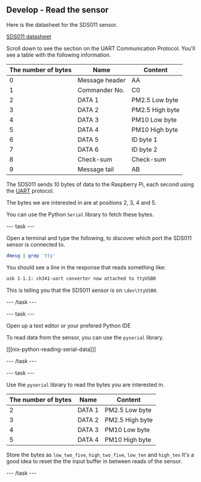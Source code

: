 ## Develop - Read the sensor

Here is the datasheet for the SDS011 sensor.

[SDS011 datasheet](https://cdn-reichelt.de/documents/datenblatt/X200/SDS011-DATASHEET.pdf)

Scroll down to see the section on the UART Communication Protocol. You'll see a table with the following information.

| The number of bytes | Name           | Content         |
|---------------------|----------------|-----------------|
| 0                   | Message header | AA              |
| 1                   | Commander No.  | C0              |
| 2                   | DATA 1         | PM2.5 Low byte  |
| 3                   | DATA 2         | PM2.5 High byte |
| 4                   | DATA 3         | PM10 Low byte   |
| 5                   | DATA 4         | PM10 High byte  |
| 6                   | DATA 5         | ID byte 1       |
| 7                   | DATA 6         | ID byte 2       |
| 8                   | Check-sum      | Check-sum       |
| 9                   | Message tail   | AB              |

The SDS011 sends 10 bytes of data to the Raspberry Pi, each second using the [UART](https://en.wikipedia.org/wiki/Universal_asynchronous_receiver-transmitter) protocol.

The bytes we are interested in are at positions 2, 3, 4 and 5.

You can use the Python `Serial` library to fetch these bytes.

--- task ---

Open a terminal and type the following, to discover which port the SDS011 sensor is connected to.

```bash
dmesg | grep 'tty'
```

You should see a line in the response that reads something like:

```bash
usb 1-1.1: ch341-uart converter now attached to ttyUSB0
```

This is telling you that the SDS011 sensor is on `\dev\ttyUSB0`.

--- /task ---

--- task ---

Open up a text editor or your prefered Python IDE

To read data from the sensor, you can use the `pyserial` library.

[[[nix-python-reading-serial-data]]]

--- /task ---

--- task ---

Use the `pyserial` library to read the bytes you are interested in.

| The number of bytes | Name           | Content         |
|---------------------|----------------|-----------------|
| 2                   | DATA 1         | PM2.5 Low byte  |
| 3                   | DATA 2         | PM2.5 High byte |
| 4                   | DATA 3         | PM10 Low byte   |
| 5                   | DATA 4         | PM10 High byte  |

Store the bytes as `low_two_five`, `high_two_five`, `low_ten` and `high_ten` It's a good idea to reset the the input buffer in between reads of the sensor.

--- /task ---

